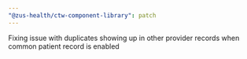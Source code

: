 ```yaml
---
"@zus-health/ctw-component-library": patch
---
```


Fixing issue with duplicates showing up in other provider records when common patient record is enabled
